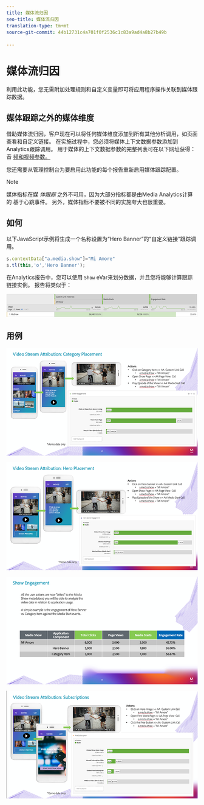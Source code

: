 ```yaml
---
title: 媒体流归因
seo-title: 媒体流归因
translation-type: tm+mt
source-git-commit: 44b12731c4a701f0f2536c1c83a9ad4a8b27b49b

---
```



# 媒体流归因

利用此功能，您无需附加处理规则和自定义变量即可将应用程序操作关联到媒体跟踪数据。

## 媒体跟踪之外的媒体维度

借助媒体流归因，客户现在可以将任何媒体维度添加到所有其他分析调用，如页面查看和自定义链接。 在实施过程中，您必须将媒体上下文数据参数添加到Analytics跟踪调用。 用于媒体的上下文数据参数的完整列表可在以下网址获得：音 [频和视频参数。](/help/metrics-and-metadata/audio-video-parameters.md)

您还需要从管理控制台为要启用此功能的每个报告重新启用媒体跟踪配置。

>[!NOTE]
>媒体指标在媒 _体跟踪_ 之外不可用，因为大部分指标都是由Media Analytics计算的
>基于心跳事件。 另外，媒体指标不要被不同的实施夸大也很重要。

## 如何

以下JavaScript示例将生成一个名称设置为“Hero Banner”的“自定义链接”跟踪调用。

```javascript
s.contextData["a.media.show"]="Mi Amore"
s.tl(this,'o','Hero Banner');
```

在Analytics报告中，您可以使用 `Show` eVar来划分数据，并且您将能够计算跟踪链接实例。 报告将类似于：

![](/assets/myShow-rpt-1.png)

## 用例

![](/assets/vid-stream-attr-category.png)

![](/assets/vid-stream-attr-hero.png)

![](/assets/show-engagement.png)

![](/assets/vid-stream-attr-subs.png)
